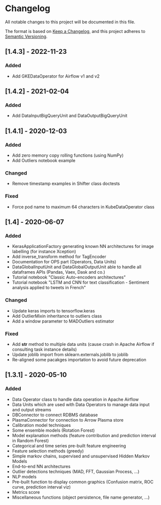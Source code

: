# Changelog

All notable changes to this project will be documented in this file.

The format is based on [Keep a Changelog](https://keepachangelog.com/en/1.0.0/),
and this project adheres to [Semantic Versioning](https://semver.org/spec/v2.0.0.html).

## [1.4.3] - 2022-11-23

### Added

- Add GKEDataOperator for Airflow v1 and v2

## [1.4.2] - 2021-02-04

### Added

- Add DataInputBigQueryUnit and DataOutputBigQueryUnit

## [1.4.1] - 2020-12-03

### Added

- Add zero memory copy rolling functions (using NumPy)
- Add Outliers notebook example

### Changed

- Remove timestamp examples in Shifter class doctests

### Fixed

- Force pod name to maximum 64 characters in KubeDataOperator class

## [1.4] - 2020-06-07

### Added

- KerasApplicationFactory generating known NN architectures for image labelling (for instance Xception)
- Add inverse_transform method for TagEncoder 
- Documentation for OPS part (Operators, Data Units)
- DataGlobalInputUnit and DataGlobalOutputUnit able to handle all dataframes APIs (Pandas, Vaex, Dask and co.)
- Tutorial notebook "Classic Auto-encoders architectures"
- Tutorial notebook "LSTM and CNN for text classification - Sentiment analysis applied to tweets in French"

### Changed

- Update keras imports to tensorflow.keras
- Add OutlierMixin inheritance to outliers class
- Add a window parameter to MADOutliers estimator

### Fixed

- Add __str__ method to multiple data units (cause crash in Apache Airflow if consulting task instance details)
- Update joblib import from sklearn.externals.joblib to joblib
- Re-aligned some pacakges importation to avoid future deprecation

## [1.3.1] - 2020-05-10

### Added

- Data Operator class to handle data operation in Apache Airflow
- Data Units which are used with Data Operators to manage data input and output streams
- DBConnector to connect RDBMS database
- PlasmaConnector for connection to Arrow Plasma store
- Calibration model techniques
- Some ensemble models (Rotation Forest)
- Model explanation methods (feature contribution and prediction interval in Random Forest)
- Categorical and time series pre-built feature engineering
- Feature selection methods (greedy)
- Simple markov chains, supervised and unsupervised Hidden Markov Models
- End-to-end NN architectures
- Outlier detections techniques (MAD, FFT, Gaussian Process, ...)
- NLP models
- Pre-built function to display common graphics (Confusion matrix, ROC curve, prediction interval viz)
- Metrics score
- Miscellaneous functions (object persistence,  file name generator, ...)